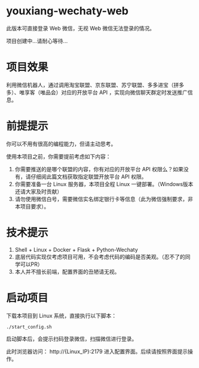 # youxiang-wechaty-web

此版本可直接登录 Web 微信，无视 Web 微信无法登录的情况。

项目创建中...请耐心等待...

# 项目效果

利用微信机器人，通过调用淘宝联盟、京东联盟、苏宁联盟、多多进宝（拼多多）、唯享客（唯品会）对应的开放平台 API ，实现向微信聊天群定时发送推广信息。

# 前提提示

你可以不用有很高的编程能力，但请主动思考。

使用本项目之前，你需要提前考虑如下内容：

  1. 你需要推送的是哪个联盟的内容，你有对应的开放平台 API 权限么？如果没有，请仔细阅此篇文档获取指定联盟开放平台 API 权限。
  2. 你需要准备一台 Linux 服务器，本项目全程 Linux 一键部署。（Windows版本还请大家及时贡献）
  3. 请勿使用微信白号，需要微信实名绑定银行卡等信息（此为微信强制要求，非本项目要求）。

# 技术提示

  1. Shell + Linux + Docker + Flask + Python-Wechaty
  2. 底层代码实现仅考虑项目可用，不会考虑代码的编码是否美观。（忍不了的同学可以PR）
  3. 本人并不擅长前端，配置界面的丑陋请无视。

# 启动项目

下载本项目到 Linux 系统，直接执行以下脚本：
```shell
./start_config.sh
```

启动脚本后，会提示扫码登录微信，扫描微信进行登录。

此时浏览器访问： http://{Linux_IP}:2179 进入配置界面。后续请按照界面提示操作。
